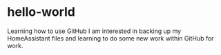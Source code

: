 # hello-world
Learning how to use GitHub 
I am interested in backing up my HomeAssistant files and learning to do some new work within GitHub for work. 

